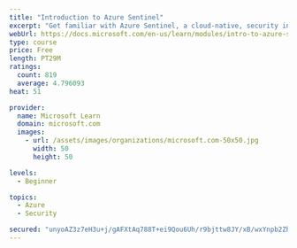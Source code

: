 ```yaml
---
title: "Introduction to Azure Sentinel"
excerpt: "Get familiar with Azure Sentinel, a cloud-native, security information and event management (SIEM) service."
webUrl: https://docs.microsoft.com/en-us/learn/modules/intro-to-azure-sentinel/
type: course
price: Free
length: PT29M
ratings:
  count: 819
  average: 4.796093
heat: 51

provider:
  name: Microsoft Learn
  domain: microsoft.com
  images:
    - url: /assets/images/organizations/microsoft.com-50x50.jpg
      width: 50
      height: 50

levels:
  - Beginner

topics:
  - Azure
  - Security

secured: "unyoAZ3z7eH3u+j/gAFXtAq788T+ei9Qou6Uh/r9bjttw8JY/xB/wxYnpb2ZhzS9FEll/ukiEYZA4Yols2S6IFQVwx/xxKCDVk2v59Ha0sbscNQmoXWRJ1NdnG4LE4VLYs4sxVIcLoYEa8NhxoLa8ORROnJSJ01mFYNhyH4Qx5uHDNsq24C41fjiVWPTO4RUG3f5Xg2xuiKqAkOJOo2n2ZREKWlZeI+2qU/ojO4v6J0T9FX+SgLKI6sg9oPg0YqrOpHpwxYaclI5D6KtP4BiHd0Qokok6xs+A1vVMJ+d1Xmd/xVZ+EC+FVropY3CM4OpF96d7ds0LcrKnaIVJy0KD3P2gDe7hCFGtiFGOIaJTlJcoP82I1O2L6OiS7CK+JhAjrSDBl9yE5zRhWVZJQpyEDxZVe0FgSRTUW0/zmNgZzA=;hRo4BfrW40m0QjlgFqRAIA=="
---
```


